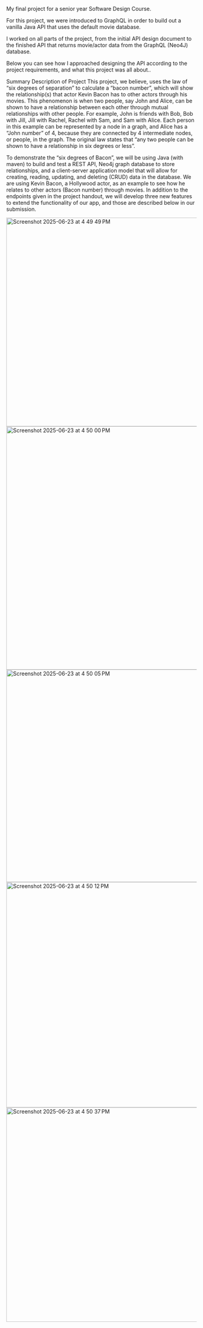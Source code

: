 My final project for a senior year Software Design Course.

For this project, we were introduced to GraphQL in order to build out a vanilla Java API that uses the default movie database.

I worked on all parts of the project, from the initial API design document to the finished API that returns movie/actor data from the GraphQL (Neo4J) database.

Below you can see how I approached designing the API according to the project requirements, and what this project was all about..

Summary Description of Project
This project, we believe, uses the law of “six degrees of
separation” to calculate a “bacon number”, which will show the
relationship(s) that actor Kevin Bacon has to other actors through
his movies. This phenomenon is when two people, say John and Alice,
can be shown to have a relationship between each other through
mutual relationships with other people. For example, John is friends
with Bob, Bob with Jill, Jill with Rachel, Rachel with Sam, and Sam
with Alice. Each person in this example can be represented by a node
in a graph, and Alice has a “John number” of 4, because they are
connected by 4 intermediate nodes, or people, in the graph. The
original law states that “any two people can be shown to have a
relationship in six degrees or less”.

To demonstrate the “six degrees of Bacon”, we will be using
Java (with maven) to build and test a REST API, Neo4j graph database
to store relationships, and a client-server application model that
will allow for creating, reading, updating, and deleting (CRUD) data
in the database. We are using Kevin Bacon, a Hollywood actor, as an
example to see how he relates to other actors (Bacon number) through
movies. In addition to the endpoints given in the project handout,
we will develop three new features to extend the functionality of
our app, and those are described below in our submission.

<img width="551" alt="Screenshot 2025-06-23 at 4 49 49 PM" src="https://github.com/user-attachments/assets/181fc621-80d2-425a-85a9-0e43a8742084" />

<img width="642" alt="Screenshot 2025-06-23 at 4 50 00 PM" src="https://github.com/user-attachments/assets/5763acf0-3638-4bf7-9119-e12f278afbe8" />

<img width="561" alt="Screenshot 2025-06-23 at 4 50 05 PM" src="https://github.com/user-attachments/assets/4ff690be-7a83-406e-9135-274840ed8db4" />

<img width="595" alt="Screenshot 2025-06-23 at 4 50 12 PM" src="https://github.com/user-attachments/assets/e8f1b56d-3ddd-4dba-aed5-da9d135eceda" />

<img width="566" alt="Screenshot 2025-06-23 at 4 50 37 PM" src="https://github.com/user-attachments/assets/1f25dc8f-611d-4c98-ace9-fdb2a0d4b084" />







